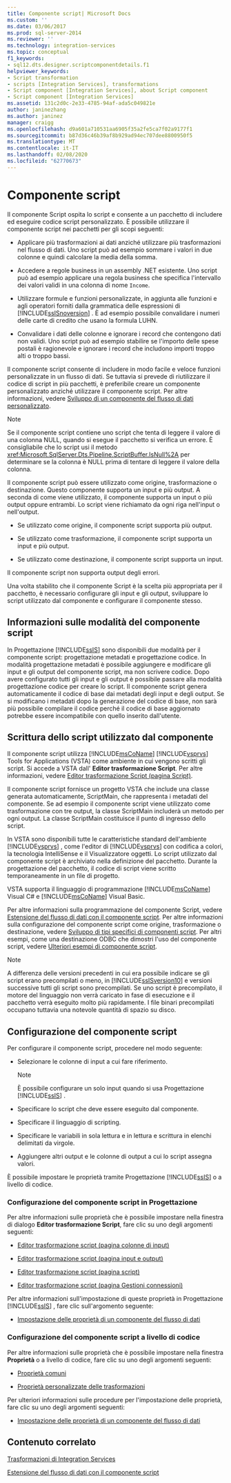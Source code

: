 ```yaml
---
title: Componente script| Microsoft Docs
ms.custom: ''
ms.date: 03/06/2017
ms.prod: sql-server-2014
ms.reviewer: ''
ms.technology: integration-services
ms.topic: conceptual
f1_keywords:
- sql12.dts.designer.scriptcomponentdetails.f1
helpviewer_keywords:
- Script transformation
- scripts [Integration Services], transformations
- Script component [Integration Services], about Script component
- Script component [Integration Services]
ms.assetid: 131c2d0c-2e33-4785-94af-ada5c049821e
author: janinezhang
ms.author: janinez
manager: craigg
ms.openlocfilehash: d9a601a710531aa6905f35a2fe5ca7f02a9177f1
ms.sourcegitcommit: b87d36c46b39af8b929ad94ec707dee8800950f5
ms.translationtype: MT
ms.contentlocale: it-IT
ms.lasthandoff: 02/08/2020
ms.locfileid: "62770673"
---
```

# <a name="script-component"></a>Componente script
  Il componente Script ospita lo script e consente a un pacchetto di includere ed eseguire codice script personalizzato. È possibile utilizzare il componente script nei pacchetti per gli scopi seguenti:  
  
-   Applicare più trasformazioni ai dati anziché utilizzare più trasformazioni nel flusso di dati. Uno script può ad esempio sommare i valori in due colonne e quindi calcolare la media della somma.  
  
-   Accedere a regole business in un assembly .NET esistente. Uno script può ad esempio applicare una regola business che specifica l'intervallo dei valori validi in una colonna di nome `Income`.  
  
-   Utilizzare formule e funzioni personalizzate, in aggiunta alle funzioni e agli operatori forniti dalla grammatica delle espressioni di [!INCLUDE[ssISnoversion](../../../includes/ssisnoversion-md.md)] . È ad esempio possibile convalidare i numeri delle carte di credito che usano la formula LUHN.  
  
-   Convalidare i dati delle colonne e ignorare i record che contengono dati non validi. Uno script può ad esempio stabilire se l'importo delle spese postali è ragionevole e ignorare i record che includono importi troppo alti o troppo bassi.  
  
 Il componente script consente di includere in modo facile e veloce funzioni personalizzate in un flusso di dati. Se tuttavia si prevede di riutilizzare il codice di script in più pacchetti, è preferibile creare un componente personalizzato anziché utilizzare il componente script. Per altre informazioni, vedere [Sviluppo di un componente del flusso di dati personalizzato](../../extending-packages-custom-objects/data-flow/developing-a-custom-data-flow-component.md).  
  
> [!NOTE]  
>  Se il componente script contiene uno script che tenta di leggere il valore di una colonna NULL, quando si esegue il pacchetto si verifica un errore. È consigliabile che lo script usi il metodo <xref:Microsoft.SqlServer.Dts.Pipeline.ScriptBuffer.IsNull%2A> per determinare se la colonna è NULL prima di tentare di leggere il valore della colonna.  
  
 Il componente script può essere utilizzato come origine, trasformazione o destinazione. Questo componente supporta un input e più output. A seconda di come viene utilizzato, il componente supporta un input o più output oppure entrambi. Lo script viene richiamato da ogni riga nell'input o nell'output.  
  
-   Se utilizzato come origine, il componente script supporta più output.  
  
-   Se utilizzato come trasformazione, il componente script supporta un input e più output.  
  
-   Se utilizzato come destinazione, il componente script supporta un input.  
  
 Il componente script non supporta output degli errori.  
  
 Una volta stabilito che il componente Script è la scelta più appropriata per il pacchetto, è necessario configurare gli input e gli output, sviluppare lo script utilizzato dal componente e configurare il componente stesso.  
  
## <a name="understanding-the-script-component-modes"></a>Informazioni sulle modalità del componente script  
 In Progettazione [!INCLUDE[ssIS](../../../includes/ssis-md.md)] sono disponibili due modalità per il componente script: progettazione metadati e progettazione codice. In modalità progettazione metadati è possibile aggiungere e modificare gli input e gli output del componente script, ma non scrivere codice. Dopo avere configurato tutti gli input e gli output è possibile passare alla modalità progettazione codice per creare lo script. Il componente script genera automaticamente il codice di base dai metadati degli input e degli output. Se si modificano i metadati dopo la generazione del codice di base, non sarà più possibile compilare il codice perché il codice di base aggiornato potrebbe essere incompatibile con quello inserito dall'utente.  
  
## <a name="writing-the-script-that-the-component-uses"></a>Scrittura dello script utilizzato dal componente  
 Il componente script utilizza [!INCLUDE[msCoName](../../../includes/msconame-md.md)] [!INCLUDE[vsprvs](../../../includes/vsprvs-md.md)] Tools for Applications (VSTA) come ambiente in cui vengono scritti gli script. Si accede a VSTA dall' **Editor trasformazione Script**. Per altre informazioni, vedere [Editor trasformazione Script &#40;pagina Script&#41;](../../script-transformation-editor-script-page.md).  
  
 Il componente script fornisce un progetto VSTA che include una classe generata automaticamente, ScriptMain, che rappresenta i metadati del componente. Se ad esempio il componente script viene utilizzato come trasformazione con tre output, la classe ScriptMain includerà un metodo per ogni output. La classe ScriptMain costituisce il punto di ingresso dello script.  
  
 In VSTA sono disponibili tutte le caratteristiche standard dell'ambiente [!INCLUDE[vsprvs](../../../includes/vsprvs-md.md)] , come l'editor di [!INCLUDE[vsprvs](../../../includes/vsprvs-md.md)] con codifica a colori, la tecnologia IntelliSense e il Visualizzatore oggetti. Lo script utilizzato dal componente script è archiviato nella definizione del pacchetto. Durante la progettazione del pacchetto, il codice di script viene scritto temporaneamente in un file di progetto.  
  
 VSTA supporta il linguaggio di programmazione [!INCLUDE[msCoName](../../../includes/msconame-md.md)] Visual C# e [!INCLUDE[msCoName](../../../includes/msconame-md.md)] Visual Basic.  
  
 Per altre informazioni sulla programmazione del componente Script, vedere [Estensione del flusso di dati con il componente script](script-component.md). Per altre informazioni sulla configurazione del componente script come origine, trasformazione o destinazione, vedere [Sviluppo di tipi specifici di componenti script](../../extending-packages-scripting-data-flow-script-component-types/developing-specific-types-of-script-components.md). Per altri esempi, come una destinazione ODBC che dimostri l'uso del componente script, vedere [Ulteriori esempi di componente script](../../extending-packages-scripting-data-flow-script-component-examples/additional-script-component-examples.md).  
  
> [!NOTE]  
>  A differenza delle versioni precedenti in cui era possibile indicare se gli script erano precompilati o meno, in [!INCLUDE[ssISversion10](../../../includes/ssisversion10-md.md)] e versioni successive tutti gli script sono precompilati. Se uno script è precompilato, il motore del linguaggio non verrà caricato in fase di esecuzione e il pacchetto verrà eseguito molto più rapidamente. I file binari precompilati occupano tuttavia una notevole quantità di spazio su disco.  
  
## <a name="configuring-the-script-component"></a>Configurazione del componente script  
 Per configurare il componente script, procedere nel modo seguente:  
  
-   Selezionare le colonne di input a cui fare riferimento.  
  
    > [!NOTE]  
    >  È possibile configurare un solo input quando si usa Progettazione [!INCLUDE[ssIS](../../../includes/ssis-md.md)] .  
  
-   Specificare lo script che deve essere eseguito dal componente.  
  
-   Specificare il linguaggio di scripting.  
  
-   Specificare le variabili in sola lettura e in lettura e scrittura in elenchi delimitati da virgole.  
  
-   Aggiungere altri output e le colonne di output a cui lo script assegna valori.  
  
 È possibile impostare le proprietà tramite Progettazione [!INCLUDE[ssIS](../../../includes/ssis-md.md)] o a livello di codice.  
  
### <a name="configuring-the-script-component-in-the-designer"></a>Configurazione del componente script in Progettazione  
 Per altre informazioni sulle proprietà che è possibile impostare nella finestra di dialogo **Editor trasformazione Script**, fare clic su uno degli argomenti seguenti:  
  
-   [Editor trasformazione script &#40;pagina colonne di input&#41;](../../script-transformation-editor-input-columns-page.md)  
  
-   [Editor trasformazione script &#40;pagina input e output&#41;](../../script-transformation-editor-inputs-and-outputs-page.md)  
  
-   [Editor trasformazione script &#40;pagina script&#41;](../../script-transformation-editor-script-page.md)  
  
-   [Editor trasformazione script &#40;pagina Gestioni connessioni&#41;](../../script-transformation-editor-connection-managers-page.md)  
  
 Per altre informazioni sull'impostazione di queste proprietà in Progettazione [!INCLUDE[ssIS](../../../includes/ssis-md.md)] , fare clic sull'argomento seguente:  
  
-   [Impostazione delle proprietà di un componente del flusso di dati](../set-the-properties-of-a-data-flow-component.md)  
  
### <a name="configuring-the-script-component-programmatically"></a>Configurazione del componente script a livello di codice  
 Per altre informazioni sulle proprietà che è possibile impostare nella finestra **Proprietà** o a livello di codice, fare clic su uno degli argomenti seguenti:  
  
-   [Proprietà comuni](../../common-properties.md)  
  
-   [Proprietà personalizzate delle trasformazioni](transformation-custom-properties.md)  
  
 Per ulteriori informazioni sulle procedure per l'impostazione delle proprietà, fare clic su uno degli argomenti seguenti:  
  
-   [Impostazione delle proprietà di un componente del flusso di dati](../set-the-properties-of-a-data-flow-component.md)  
  
## <a name="related-content"></a>Contenuto correlato  
 [Trasformazioni di Integration Services](integration-services-transformations.md)  
  
 [Estensione del flusso di dati con il componente script](script-component.md)  
  
  
